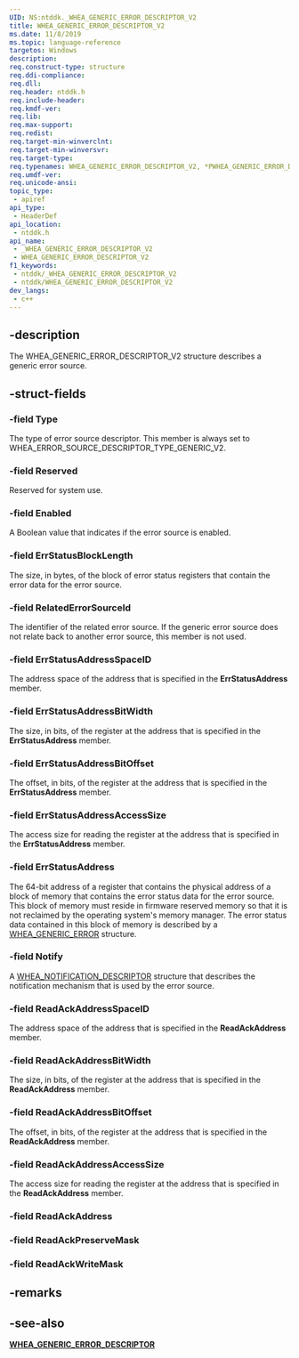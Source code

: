 ```yaml
---
UID: NS:ntddk._WHEA_GENERIC_ERROR_DESCRIPTOR_V2
title: WHEA_GENERIC_ERROR_DESCRIPTOR_V2
ms.date: 11/8/2019
ms.topic: language-reference
targetos: Windows
description: 
req.construct-type: structure
req.ddi-compliance: 
req.dll: 
req.header: ntddk.h
req.include-header: 
req.kmdf-ver: 
req.lib: 
req.max-support: 
req.redist: 
req.target-min-winverclnt: 
req.target-min-winversvr: 
req.target-type: 
req.typenames: WHEA_GENERIC_ERROR_DESCRIPTOR_V2, *PWHEA_GENERIC_ERROR_DESCRIPTOR_V2
req.umdf-ver: 
req.unicode-ansi: 
topic_type:
 - apiref
api_type:
 - HeaderDef
api_location:
 - ntddk.h
api_name:
 - _WHEA_GENERIC_ERROR_DESCRIPTOR_V2
 - WHEA_GENERIC_ERROR_DESCRIPTOR_V2
f1_keywords:
 - ntddk/_WHEA_GENERIC_ERROR_DESCRIPTOR_V2
 - ntddk/WHEA_GENERIC_ERROR_DESCRIPTOR_V2
dev_langs:
 - c++
---
```


## -description

The WHEA_GENERIC_ERROR_DESCRIPTOR_V2 structure describes a generic error source.

## -struct-fields

### -field Type

The type of error source descriptor. This member is always set to WHEA_ERROR_SOURCE_DESCRIPTOR_TYPE_GENERIC_V2.

### -field Reserved

Reserved for system use.

### -field Enabled

A Boolean value that indicates if the error source is enabled.

### -field ErrStatusBlockLength

The size, in bytes, of the block of error status registers that contain the error data for the error source.

### -field RelatedErrorSourceId

The identifier of the related error source. If the generic error source does not relate back to another error source, this member is not used.

### -field ErrStatusAddressSpaceID

The address space of the address that is specified in the <b>ErrStatusAddress</b> member. 


### -field ErrStatusAddressBitWidth

The size, in bits, of the register at the address that is specified in the <b>ErrStatusAddress</b> member.

### -field ErrStatusAddressBitOffset

The offset, in bits, of the register at the address that is specified in the <b>ErrStatusAddress</b> member.

### -field ErrStatusAddressAccessSize

The access size for reading the register at the address that is specified in the <b>ErrStatusAddress</b> member.

### -field ErrStatusAddress

The 64-bit address of a register that contains the physical address of a block of memory that contains the error status data for the error source. This block of memory must reside in firmware reserved memory so that it is not reclaimed by the operating system's memory manager. The error status data contained in this block of memory is described by a <a href="/windows-hardware/drivers/ddi/ntddk/ns-ntddk-_whea_generic_error">WHEA_GENERIC_ERROR</a> structure.

### -field Notify

A <a href="/windows-hardware/drivers/ddi/ntddk/ns-ntddk-_whea_notification_descriptor">WHEA_NOTIFICATION_DESCRIPTOR</a> structure that describes the notification mechanism that is used by the error source.

### -field ReadAckAddressSpaceID

The address space of the address that is specified in the **ReadAckAddress** member.

### -field ReadAckAddressBitWidth

The size, in bits, of the register at the address that is specified in the **ReadAckAddress** member.

### -field ReadAckAddressBitOffset

The offset, in bits, of the register at the address that is specified in the **ReadAckAddress** member.

### -field ReadAckAddressAccessSize

The access size for reading the register at the address that is specified in the **ReadAckAddress** member.

### -field ReadAckAddress



### -field ReadAckPreserveMask



### -field ReadAckWriteMask



## -remarks

## -see-also

[**WHEA_GENERIC_ERROR_DESCRIPTOR**](./ns-ntddk-_whea_generic_error_descriptor.md)
